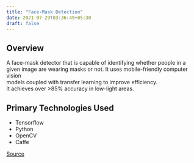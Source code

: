 ```yaml
---
title: "Face-Mask Detection"
date: 2021-07-29T03:36:49+05:30
draft: false
---
```


## Overview
A face-mask detector that is capable of identifying whether people in a   
given image are wearing masks or not. It uses mobile-friendly computer vision  
models coupled with transfer learning to improve efficiency.  
It achieves over >85% accuracy in low-light areas.

## Primary Technologies Used
- Tensorflow
- Python
- OpenCV
- Caffe

[Source](https://www.dropbox.com/sh/i71ummqjfqw27c7/AADdgkdBmGfQQlODh7eEfhnZa?dl=0)